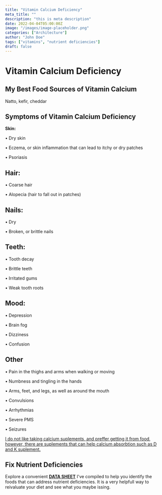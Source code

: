 ```yaml
---
title: "Vitamin Calcium Deficiency"
meta_title: ""
description: "this is meta description"
date: 2022-04-04T05:00:00Z
image: "/images/image-placeholder.png"
categories: ["Architecture"]
author: "John Doe"
tags: ["vitamins", "nutrient deficiencies"]
draft: false
---
```


 <h1>Vitamin Calcium Deficiency</h1>
            <h2>My Best Food Sources of Vitamin Calcium</h2>
          <p>Natto, kefir, cheddar</p>
<h2>Symptoms of Vitamin Calcium Deficiency</h2>
<p><b>Skin:</b></p><p>&bull;  Dry skin</p><p>&bull;  Eczema, or skin inflammation that can lead to itchy or dry patches</p><p>&bull;  Psoriasis</p>
<h2>Hair:</h2><p>&bull;  Coarse hair</p><p>&bull;  Alopecia (hair to fall out in patches)</p>
<h2>Nails:</h2><p>&bull;   Dry</p><p>&bull;  Broken, or brittle nails</p>
<h2>Teeth:</h2> <p>&bull;  Tooth decay</p>
<p>&bull;  Brittle teeth</p>
<p>&bull;  Irritated gums</p>
<p>&bull;  Weak tooth roots</p>
<h2>Mood:</h2><p>&bull;  Depression</p> <p>&bull;  Brain fog</p><p>&bull;  Dizziness</p><p>&bull;  Confusion</p>
<h2>Other</h2>
<p>&bull;  Pain in the thighs and arms when walking or moving</p> <p>&bull;  Numbness and tingling in the hands</p> <p>&bull;  Arms, feet, and legs, as well as around the mouth</p><p>&bull;  Convulsions</p><p>&bull;  Arrhythmias</p><p>&bull;  Severe PMS</p><p>&bull;  Seizures</p>
<p><a target="_blank" href="https://www.amazon.com/CYMBIOTIKA-Liposomal-Delivery-Enhanced-Absorption/dp/B085K1Y4CD/ref=sr_1_2_sspa?crid=1XCTA4ACCJBVA&amp;keywords=vitamin+d&amp;qid=1696640378&amp;sprefix=vitamin+d%252Caps%252C242&amp;sr=8-2-spons&amp;sp_csd=d2lkZ2V0TmFtZT1zcF9hdGY&amp;psc=1&_encoding=UTF8&tag=irinawink-20&linkCode=ur2&linkId=0c67bfd34d3832cd31948981618c8962&camp=1789&creative=9325">I do not like taking calcium suplements, and preffer getting it from food, however, there are suplements that can help calcium absorbtion such as D and K suplement.</a></p>
<h2>Fix Nutrient Deficiencies</h2><p>Explore a convenient <a title="fix nutritional deficiencies with a data sheet" href="../nutrients-in-healthy-foods.html"><b>DATA SHEET</b></a> I've compiled to help you identify the foods that can address nutrient deficiencies. It is a very helpfull way to reivaluate your diet and see what you maybe issing.</p>